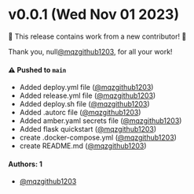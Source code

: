 # v0.0.1 (Wed Nov 01 2023)

:tada: This release contains work from a new contributor! :tada:

Thank you, null[@mqzgithub1203](https://github.com/mqzgithub1203), for all your work!

#### ⚠️ Pushed to `main`

- Added deploy.yml file ([@mqzgithub1203](https://github.com/mqzgithub1203))
- Added release.yml file ([@mqzgithub1203](https://github.com/mqzgithub1203))
- Added deploy.sh file ([@mqzgithub1203](https://github.com/mqzgithub1203))
- Added .autorc file ([@mqzgithub1203](https://github.com/mqzgithub1203))
- Added amber.yaml secrets file ([@mqzgithub1203](https://github.com/mqzgithub1203))
- Added flask quickstart ([@mqzgithub1203](https://github.com/mqzgithub1203))
- create .docker-compose.yml ([@mqzgithub1203](https://github.com/mqzgithub1203))
- create README.md ([@mqzgithub1203](https://github.com/mqzgithub1203))

#### Authors: 1

- [@mqzgithub1203](https://github.com/mqzgithub1203)
